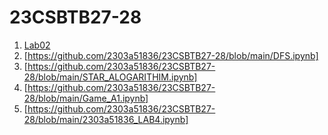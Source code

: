 # 23CSBTB27-28
1. <a href = "https://github.com/2303a51836/23CSBTB27-28/blob/main/BFS.ipynb">Lab02</a>
2. [https://github.com/2303a51836/23CSBTB27-28/blob/main/DFS.ipynb]
3. [https://github.com/2303a51836/23CSBTB27-28/blob/main/STAR_ALOGARITHIM.ipynb]
4. [https://github.com/2303a51836/23CSBTB27-28/blob/main/Game_A1.ipynb]
5. [https://github.com/2303a51836/23CSBTB27-28/blob/main/2303a51836_LAB4.ipynb]
